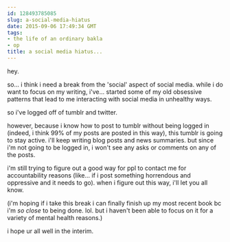 ```yaml
---
id: 128493785085
slug: a-social-media-hiatus
date: 2015-09-06 17:49:34 GMT
tags:
- the life of an ordinary bakla
- op
title: a social media hiatus...
---
```

hey.

so... i think i need a break from the 'social' aspect of social media. while i do want to focus on my writing, i've... started some of my old obsessive patterns that lead to me interacting with social media in unhealthy ways.

so i've logged off of tumblr and twitter.

however, because i know how to post to tumblr without being logged in (indeed, i think 99% of my posts are posted in this way), this tumblr is going to stay active. i'll keep writing blog posts and news summaries. but since i'm not going to be logged in, i won't see any asks or comments on any of the posts.

i'm still trying to figure out a good way for ppl to contact me for accountability reasons (like... if i post something horrendous and oppressive and it needs to go). when i figure out this way, i'll let you all know.

(i'm hoping if i take this break i can finally finish up my most recent book bc i'm _so close_ to being done. lol. but i haven't been able to focus on it for a variety of mental health reasons.)

i hope ur all well in the interim.